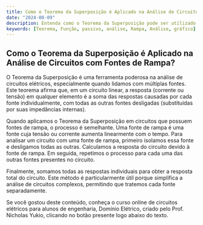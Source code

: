 ```yaml
---
title: Como o Teorema da Superposição é Aplicado na Análise de Circuitos com Fontes de Rampa?
date: "2024-08-09"
description: Entenda como o Teorema da Superposição pode ser utilizado na análise de circuitos elétricos que possuem fontes de rampa.
keywords: [Teorema, Função, passivo, análise, Rampa, Análise, gráfico]
---
```


## Como o Teorema da Superposição é Aplicado na Análise de Circuitos com Fontes de Rampa?

O Teorema da Superposição é uma ferramenta poderosa na análise de circuitos elétricos, especialmente quando lidamos com múltiplas fontes. Este teorema afirma que, em um circuito linear, a resposta (corrente ou tensão) em qualquer elemento é a soma das respostas causadas por cada fonte individualmente, com todas as outras fontes desligadas (substituídas por suas impedâncias internas).

Quando aplicamos o Teorema da Superposição em circuitos que possuem fontes de rampa, o processo é semelhante. Uma fonte de rampa é uma fonte cuja tensão ou corrente aumenta linearmente com o tempo. Para analisar um circuito com uma fonte de rampa, primeiro isolamos essa fonte e desligamos todas as outras. Calculamos a resposta do circuito devido à fonte de rampa. Em seguida, repetimos o processo para cada uma das outras fontes presentes no circuito.

Finalmente, somamos todas as respostas individuais para obter a resposta total do circuito. Este método é particularmente útil porque simplifica a análise de circuitos complexos, permitindo que tratemos cada fonte separadamente.

Se você gostou deste conteúdo, conheça o curso online de circuitos elétricos para alunos de engenharia, Domínio Elétrico, criado pelo Prof. Nicholas Yukio, clicando no botão presente logo abaixo do texto.